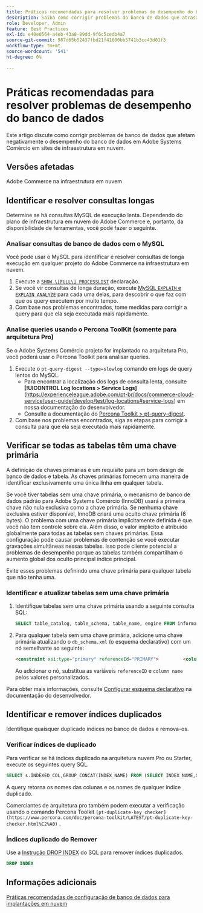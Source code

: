 ```yaml
---
title: Práticas recomendadas para resolver problemas de desempenho do banco de dados
description: Saiba como corrigir problemas do banco de dados que atrasam o desempenho em Adobe Systems Comércio sites implantados em infraestrutura em nuvem.
role: Developer, Admin
feature: Best Practices
exl-id: e40e0564-a4eb-43a8-89dd-9f6c5cedb4a7
source-git-commit: 987d65b52437fbd21f41600bb5741b3cc43d01f3
workflow-type: tm+mt
source-wordcount: '541'
ht-degree: 0%

---
```


<!--Consider moving this topic to the Maintenance section-->

# Práticas recomendadas para resolver problemas de desempenho do banco de dados

Este artigo discute como corrigir problemas de banco de dados que afetam negativamente o desempenho do banco de dados em Adobe Systems Comércio em sites de infraestrutura em nuvem.

## Versões afetadas

Adobe Commerce na infraestrutura em nuvem

## Identificar e resolver consultas longas

Determine se há consultas MySQL de execução lenta. Dependendo do plano de infraestrutura em nuvem do Adobe Commerce e, portanto, da disponibilidade de ferramentas, você pode fazer o seguinte.

### Analisar consultas de banco de dados com o MySQL

Você pode usar o MySQL para identificar e resolver consultas de longa execução em qualquer projeto do Adobe Commerce na infraestrutura em nuvem.

1. Execute a [`SHOW \[FULL\] PROCESSLIST`](https://dev.mysql.com/doc/refman/8.0/en/show-processlist.html) declaração.
1. Se você vir consultas de longa duração, execute [MySQL `EXPLAIN` e `EXPLAIN ANALYZE`](https://mysqlserverteam.com/mysql-explain-analyze/) para cada uma delas, para descobrir o que faz com que os query executem por muito tempo.
1. Com base nos problemas encontrados, tome medidas para corrigir a query para que ela seja executada mais rapidamente.

### Analise queries usando o Percona ToolKit (somente para arquitetura Pro)

Se o Adobe Systems Comércio projeto for implantado na arquitetura Pro, você poderá usar o Percona Toolkit para analisar queries.

1. Execute o `pt-query-digest --type=slowlog` comando em logs de query lentos do MySQL.
   * Para encontrar a localização dos logs de consulta lenta, consulte **[!UICONTROL Log locations > Service Logs]**(https://experienceleague.adobe.com/pt-br/docs/commerce-cloud-service/user-guide/develop/test/log-locations#service-logs) em nossa documentação do desenvolvedor.
   * Consulte a documentação do [Percona Toolkit > pt-query-digest](https://www.percona.com/doc/percona-toolkit/LATEST/pt-query-digest.html#pt-query-digest).
1. Com base nos problemas encontrados, siga as etapas para corrigir a consulta para que ela seja executada mais rapidamente.

## Verificar se todas as tabelas têm uma chave primária

A definição de chaves primárias é um requisito para um bom design de banco de dados e tabela. As chaves primárias fornecem uma maneira de identificar exclusivamente uma única linha em qualquer tabela.

Se você tiver tabelas sem uma chave primária, o mecanismo de banco de dados padrão para Adobe Systems Comércio (InnoDB) usará a primeira chave não nula exclusiva como a chave primária. Se nenhuma chave exclusiva estiver disponível, InnoDB criará uma oculto chave primária (6 bytes). O problema com uma chave primária implicitamente definida é que você não tem controle sobre ela. Além disso, o valor implícito é atribuído globalmente para todas as tabelas sem chaves primárias. Essa configuração pode causar problemas de contenção se você executar gravações simultâneas nessas tabelas. Isso pode cliente potencial a problemas de desempenho porque as tabelas também compartilham o aumento global dos oculto principal índice principal.

Evite esses problemas definindo uma chave primária para qualquer tabela que não tenha uma.

### Identificar e atualizar tabelas sem uma chave primária

1. Identifique tabelas sem uma chave primária usando a seguinte consulta SQL:

   ```sql
   SELECT table_catalog, table_schema, table_name, engine FROM information_schema.tables        WHERE (table_catalog, table_schema, table_name) NOT IN (SELECT table_catalog, table_schema, table_name FROM information_schema.table_constraints  WHERE constraint_type = 'PRIMARY KEY') AND table_schema NOT IN ('information_schema', 'pg_catalog');    
   ```

1. Para qualquer tabela sem uma chave primária, adicione uma chave primária atualizando o `db_schema.xml` (o esquema declarativo) com um nó semelhante ao seguinte:

   ```html
   <constraint xsi:type="primary" referenceId="PRIMARY">         <column name="id_column"/>     </constraint>    
   ```

   Ao adicionar o nó, substitua as variáveis `referenceID` e `column name` pelos valores personalizados.

Para obter mais informações, consulte [Configurar esquema declarativo](https://developer.adobe.com/commerce/php/development/components/declarative-schema/configuration/) na documentação do desenvolvedor.

## Identificar e remover índices duplicados

Identifique quaisquer duplicado índices no banco de dados e remova-os.

### Verificar índices de duplicado

Para verificar se há índices duplicado na arquitetura nuvem Pro ou Starter, execute os seguintes query SQL.

```sql
SELECT s.INDEXED_COL,GROUP_CONCAT(INDEX_NAME) FROM (SELECT INDEX_NAME,GROUP_CONCAT(CONCAT(TABLE_NAME,'.',COLUMN_NAME) ORDER BY CONCAT(SEQ_IN_INDEX,COLUMN_NAME)) 'INDEXED_COL' FROM INFORMATION_SCHEMA.STATISTICS WHERE TABLE_SCHEMA = 'db?' GROUP BY INDEX_NAME)as s GROUP BY INDEXED_COL HAVING COUNT(1)>1
```

A query retorna os nomes das colunas e os nomes de qualquer índice duplicado.

Comerciantes de arquitetura pro também podem executar a verificação usando o comando Percona Toolkit  `[pt-duplicate-key checker](https://www.percona.com/doc/percona-toolkit/LATEST/pt-duplicate-key-checker.html%C2%A0)` .

### Índices duplicado do Remover

Use a [Instrução DROP INDEX](https://dev.mysql.com/doc/refman/8.0/en/drop-index.html) do SQL para remover índices duplicados.

```SQL
DROP INDEX
```

## Informações adicionais

[Práticas recomendadas de configuração de banco de dados para implantações em nuvem](../planning/database-on-cloud.md)
